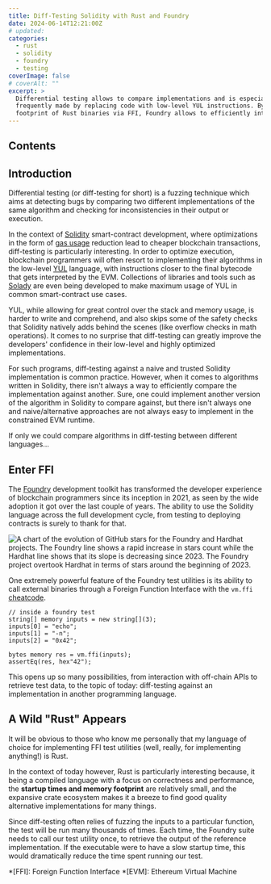 ```yaml
---
title: Diff-Testing Solidity with Rust and Foundry
date: 2024-06-14T12:21:00Z
# updated:
categories:
  - rust
  - solidity
  - foundry
  - testing
coverImage: false
# coverAlt: ""
excerpt: >
  Differential testing allows to compare implementations and is especially useful in Solidity, where optimizations are
  frequently made by replacing code with low-level YUL instructions. By leverage the fast startup times and low
  footprint of Rust binaries via FFI, Foundry allows to efficiently integrate diff testing in Solidity projects.
---
```


<script lang="ts">
  import stars from './diff-testing-solidity-rust-foundry/star-history-2024614.png?enhanced&imgSizes=true'
  import Image from '$lib/components/Image.svelte'
</script>

## Contents

## Introduction

Differential testing (or diff-testing for short) is a fuzzing technique which aims at detecting bugs by comparing two
different implementations of the same algorithm and checking for inconsistencies in their output or execution.

In the context of [Solidity](https://soliditylang.org/) smart-contract development, where optimizations in the form
of [gas usage](https://docs.soliditylang.org/en/v0.8.26/introduction-to-smart-contracts.html#gas) reduction lead to
cheaper blockchain transactions, diff-testing is particularly interesting. In order to optimize execution, blockchain
programmers will often resort to implementing their algorithms in the low-level
[YUL](https://docs.soliditylang.org/en/v0.8.26/yul.html) language, with instructions closer to the final bytecode that
gets interpreted by the EVM. Collections of libraries and tools such as
[Solady](https://github.com/Vectorized/solady) are even being developed to make maximum usage of YUL in common
smart-contract use cases.

YUL, while allowing for great control over the stack and memory usage, is harder to write and comprehend, and also
skips some of the safety checks that Solidity natively adds behind the scenes (like overflow checks in math operations).
It comes to no surprise that diff-testing can greatly improve the developers' confidence in their low-level and highly
optimized implementations.

For such programs, diff-testing against a naive and trusted Solidity implementation is common practice. However, when
it comes to algorithms written in Solidity, there isn't always a way to efficiently compare the implementation against
another. Sure, one could implement another version of the algorithm in Solidity to compare against, but there isn't
always one and naive/alternative approaches are not always easy to implement in the constrained EVM runtime.

If only we could compare algorithms in diff-testing between different languages...

## Enter FFI

The [Foundry](https://github.com/foundry-rs/foundry/) development toolkit has transformed the developer experience
of blockchain programmers since its inception in 2021, as seen by the wide adoption it got over the last couple of
years. The ability to use the Solidity language across the full development cycle, from testing to deploying contracts
is surely to thank for that.

<Image
  src={stars}
  maxWidth={500}
  alt="A chart of the evolution of GitHub stars for the Foundry and Hardhat projects. The Foundry line shows a rapid
  increase in stars count while the Hardhat line shows that its slope is decreasing since 2023. The Foundry project
  overtook Hardhat in terms of stars around the beginning of 2023."
  caption="The popularity of Foundry can be seen by comparing the number of stars it has on GitHub, compared to the
  previously popular toolkit Hardhat."
/>

One extremely powerful feature of the Foundry test utilities is its ability to call external binaries through a
Foreign Function Interface with the `vm.ffi` [cheatcode](https://book.getfoundry.sh/cheatcodes/ffi).

```solidity
// inside a foundry test
string[] memory inputs = new string[](3);
inputs[0] = "echo";
inputs[1] = "-n";
inputs[2] = "0x42";

bytes memory res = vm.ffi(inputs);
assertEq(res, hex"42");
```

This opens up so many possibilities, from interaction with off-chain APIs to retrieve test data, to the topic of today:
diff-testing against an implementation in another programming language.

## A Wild "Rust" Appears

It will be obvious to those who know me personally that my language of choice for implementing FFI test utilities
(well, really, for implementing anything!) is Rust.

In the context of today however, Rust is particularly interesting because, it being a compiled language with a focus on
correctness and performance, the **startup times and memory footprint** are relatively small, and the expansive crate
ecosystem makes it a breeze to find good quality alternative implementations for many things.

Since diff-testing often relies of fuzzing the inputs to a particular function, the test will be run many thousands of
times. Each time, the Foundry suite needs to call our test utility once, to retrieve the output of the reference
implementation. If the executable were to have a slow startup time, this would dramatically reduce the time spent
running our test.

*[FFI]: Foreign Function Interface
*[EVM]: Ethereum Virtual Machine

